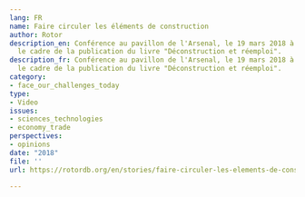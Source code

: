 ```yaml
---
lang: FR
name: Faire circuler les éléments de construction
author: Rotor
description_en: Conférence au pavillon de l'Arsenal, le 19 mars 2018 à Paris dans
  le cadre de la publication du livre "Déconstruction et réemploi".
description_fr: Conférence au pavillon de l'Arsenal, le 19 mars 2018 à Paris dans
  le cadre de la publication du livre "Déconstruction et réemploi".
category:
- face_our_challenges_today
type:
- Video
issues:
- sciences_technologies
- economy_trade
perspectives:
- opinions
date: "2018"
file: ''
url: https://rotordb.org/en/stories/faire-circuler-les-elements-de-construction

---
```

